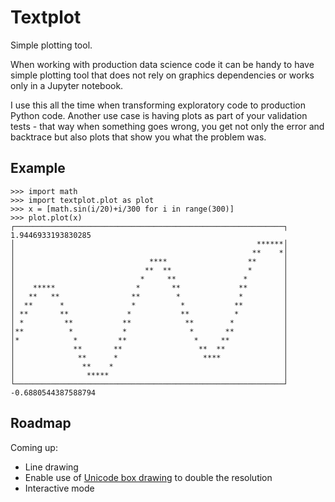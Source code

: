 # Textplot

Simple plotting tool.

When working with production data science code it can be handy to have simple plotting
tool that does not rely on graphics dependencies or works only in a Jupyter notebook.

I use this all the time when transforming exploratory code to production Python code.
Another use case is having plots as part of your validation tests - that way when
something goes wrong, you get not only the error and backtrace but also plots that show
you what the problem was.

## Example

```
>>> import math
>>> import textplot.plot as plot
>>> x = [math.sin(i/20)+i/300 for i in range(300)]
>>> plot.plot(x)
┌────────────────────────────────────────────────────────────┐ 1.9446933193830285
│                                                      ******│
│                                                     **    *│
│                              ****                  **      │
│                             **  **                 *       │
│                            *     **               *        │
│    *****                  *       **             **        │
│   **   **                **        *             *         │
│  **      *               *          *           **         │
│ **       **             *           **          *          │
│ *         **           **            **        *           │
│**          *           *              *       **           │
│*            *         **               *     **            │
│             **       **                 **  **             │
│              **      *                   ****              │
│               **    *                                      │
│                *****                                       │
└────────────────────────────────────────────────────────────┘ -0.6880544387588794
```

## Roadmap

Coming up:

* Line drawing
* Enable use of [Unicode box drawing](https://en.wikipedia.org/wiki/Box-drawing_character) to double the resolution
* Interactive mode
